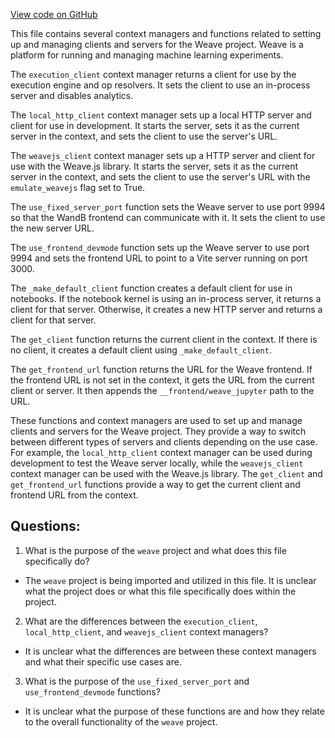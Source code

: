 [View code on GitHub](https://github.com/wandb/weave/weave/context.py)

This file contains several context managers and functions related to setting up and managing clients and servers for the Weave project. Weave is a platform for running and managing machine learning experiments.

The `execution_client` context manager returns a client for use by the execution engine and op resolvers. It sets the client to use an in-process server and disables analytics.

The `local_http_client` context manager sets up a local HTTP server and client for use in development. It starts the server, sets it as the current server in the context, and sets the client to use the server's URL.

The `weavejs_client` context manager sets up a HTTP server and client for use with the Weave.js library. It starts the server, sets it as the current server in the context, and sets the client to use the server's URL with the `emulate_weavejs` flag set to True.

The `use_fixed_server_port` function sets the Weave server to use port 9994 so that the WandB frontend can communicate with it. It sets the client to use the new server URL.

The `use_frontend_devmode` function sets up the Weave server to use port 9994 and sets the frontend URL to point to a Vite server running on port 3000.

The `_make_default_client` function creates a default client for use in notebooks. If the notebook kernel is using an in-process server, it returns a client for that server. Otherwise, it creates a new HTTP server and returns a client for that server.

The `get_client` function returns the current client in the context. If there is no client, it creates a default client using `_make_default_client`.

The `get_frontend_url` function returns the URL for the Weave frontend. If the frontend URL is not set in the context, it gets the URL from the current client or server. It then appends the `__frontend/weave_jupyter` path to the URL.

These functions and context managers are used to set up and manage clients and servers for the Weave project. They provide a way to switch between different types of servers and clients depending on the use case. For example, the `local_http_client` context manager can be used during development to test the Weave server locally, while the `weavejs_client` context manager can be used with the Weave.js library. The `get_client` and `get_frontend_url` functions provide a way to get the current client and frontend URL from the context.
## Questions: 
 1. What is the purpose of the `weave` project and what does this file specifically do?
- The `weave` project is being imported and utilized in this file. It is unclear what the project does or what this file specifically does within the project.

2. What are the differences between the `execution_client`, `local_http_client`, and `weavejs_client` context managers?
- It is unclear what the differences are between these context managers and what their specific use cases are.

3. What is the purpose of the `use_fixed_server_port` and `use_frontend_devmode` functions?
- It is unclear what the purpose of these functions are and how they relate to the overall functionality of the `weave` project.